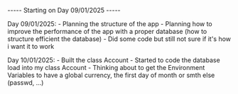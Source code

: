 ----- Starting on Day 09/01/2025 -----

Day 09/01/2025:
	- Planning the structure of the app
	- Planning how to improve the performance of the app with a
	  proper database (how to structure efficient the database)
	- Did some code but still not sure if it's how i want it
	  to work

Day 10/01/2025:
	- Built the class Account
	- Started to code the database load into my class Account
	- Thinking about to get the Environment Variables to have a global currency, the first day of month or smth else (passwd, ...)